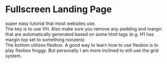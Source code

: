 # Fullscreen Landing Page
super easy tutorial that most websites use.  
The key is to use VH. Also make sure you remove any padding and margin that are automatically generated based on some html tags (e.g. H1 has margin top set to something nonzero)  
The bottom utilizes flexbox. A good way to learn how to use flexbox is to play flexbox froggy. But personally I am more inclined to still use the grid system.
